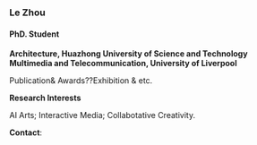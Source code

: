 ### Le Zhou
#### PhD. Student
**Architecture, Huazhong University of Science and Technology**\
**Multimedia and Telecommunication, University of Liverpool**

Publication& Awards??Exhibition & etc.

**Research Interests**

AI Arts; Interactive Media; Collabotative Creativity.

**Contact**: 